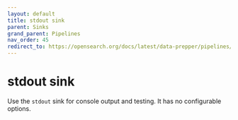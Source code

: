 ```yaml
---
layout: default
title: stdout sink
parent: Sinks
grand_parent: Pipelines
nav_order: 45
redirect_to: https://opensearch.org/docs/latest/data-prepper/pipelines/configuration/sinks/stdout/
---
```


# stdout sink

Use the `stdout` sink for console output and testing. It has no configurable options.
